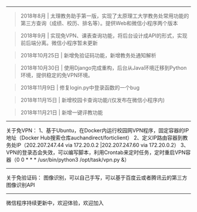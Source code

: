 ---
>2018年8月 | 太理教务助手第一版，实现了太原理工大学教务处常用功能的第三方查询（成绩、校历、排名等）。提供Web和微信小程序两个版本

>2018年9月 | 实现免VPN、课表查询功能，将后台设计成API的形式，实现前后端分离。微信小程序暂未更新

>2018年10月25日 | 新增免验证码功能，新增教务处通知解析

>2018年10月30日 | 使用Django完成重构，后台从Java环境迁移到Python环境，提供稳定的免VPN环境。

>2018年11月9日 | 修复login.py中登录函数的一个bug

>2018年11月15日 | 新增校园卡查询功能/(仅发布在微信小程序内)

>2018年11月21日 | 新增一键评教功能
***
关于免VPN： 
1、基于Ubuntu，在Docker内运行校园网VPN程序，固定容器的IP地址（Docker Hub搜索仓库auchandirect/forticlient） 2、定义IP路由容器到教务处IP（202.207.247.44 via 172.20.0.2 |202.207.247.60 via 172.20.0.2） 3、VPN的登录态会失效，可以编写脚本，利用Crontab来定时任务，定时重启VPN容器（0 0 * * * /usr/bin/python3 /opt/task/vpn.py &）
***
关于免验证码： 
图像识别，可以自己手写，可以基于百度云或者腾讯云的第三方图像识别API
***
微信程序持续更新中，欢迎体验，欢迎加入

